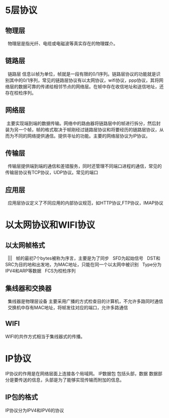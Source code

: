 # 5层协议

## 物理层
   物理层是指光纤、电缆或电磁波等真实存在的物理媒介。
## 链路层
   链路层 信息以帧为单位，帧就是一段有限的0/1序列。链路层协议的功能就是识别其中的0/1序列，常见的链路层协议有以太网协议，wifi协议，ppp协议，其将网络层的数据可靠的传递给相邻节点的网络层。在帧中存在收信地址和送信地址，还存在校检序列。
## 网络层
  主要实现端到端的数据传输。网络中的路由器将链路层中的帧进行拆分，然后封装为另一个帧，帧的格式取决于帧刚经过链路层协议和将要经历的链路层协议，从而为不同的网络提供通信。提供寻址的功能。主要的网络层协议为IP协议。
## 传输层
   传输层提供端到端的通信和差错服务，同时还管理不同端口进程的通信，常见的传输层协议有TCP协议，UDP协议。常见的端口
## 应用层
   应用层协议定义了不同应用的内部协议规范，如HTTP协议,FTP协议，IMAP协议
# 以太网协议和WIFI协议
## 以太网帧格式
   |||
   帧的最初7个bytes被称为序言，主要是为了同步
   SFD为起始信号
   DST和SRC为目的地和出发地，为MAC地址，只能在同一个以太网中被识别
   Type分为IPV4和ARP等数据
   FCS为校检序列
    
## 集线器和交换器
   集线器是物理层设备 主要采用广播的方式检查目的计算机，不允许多路同时通信
   交换机中存有MAC地址，将帧发往对应的端口，允许多路通信
## WIFI
  WIFI的共作方式相当于集线器式的传播。
# IP协议
  IP协议的作用是在网络层面上连接各个局域网。
  IP数据包 包括头部，数据 数据部分是要传送的信息，头部是为了能够实现传输而附加的信息。
## IP包的格式
  IP协议分为IPV4和IPV6的协议
